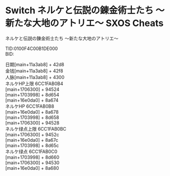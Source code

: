 # Switch ネルケと伝説の錬金術士たち ～新たな大地のアトリエ～ SXOS Cheats
ネルケと伝説の錬金術士たち ～新たな大地のアトリエ～

TID:0100F4C00B1DE000</br>
BID:

日期[main+11a3ab8] + 42d8</br>
金钱[main+11a3ab8] + 42f8</br>
人脉[main+11a3ab8] + 4300</br>
ネルケHP上限 6CC1FAB0B4</br>
[main+1706300] + 94524</br>
[main+1703998] + 8d654</br>
[main+16e0da0] + 8a674</br>
ネルケHP 6CC1FAB0B8</br>
[main+16e0da0] + 8a678</br>
[main+1703998] + 8d658</br>
[main+1706300] + 94528</br>
ネルケ绿点上限 6CC1FAB0BC</br>
[main+1706300] + 9452c</br>
[main+16e0da0] + 8a67c</br>
[main+1703998] + 8d65c</br>
ネルケ绿点 6CC1FAB0C0</br>
[main+1703998] + 8d660</br>
[main+1706300] + 94530</br>
[main+16e0da0] + 8a680</br>
